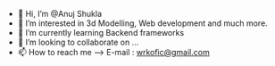- 👋 Hi, I’m @Anuj Shukla
- 👀 I’m interested in 3d Modelling, Web development and much more.
- 🌱 I’m currently learning Backend frameworks
- 💞️ I’m looking to collaborate on ...
- 📫 How to reach me -->
E-mail : wrkofic@gmail.com
